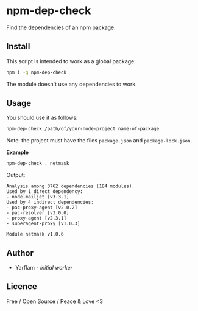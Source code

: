 # npm-dep-check

Find the dependencies of an npm package.

## Install

This script is intended to work as a global package:

```bash
npm i -g npm-dep-check
```

The module doesn't use any dependencies to work.

## Usage

You should use it as follows:

```bash
npm-dep-check /path/of/your-node-project name-of-package
```

Note: the project must have the files `package.json` and `package-lock.json`.

**Example**

```bash
npm-dep-check . netmask
```

Output:

```text
Analysis among 3762 dependencies (184 modules).
Used by 1 direct dependency:
- node-mailjet [v3.3.1]
Used by 4 indirect dependencies:
- pac-proxy-agent [v2.0.2]
- pac-resolver [v3.0.0]
- proxy-agent [v2.3.1]
- superagent-proxy [v1.0.3]

Module netmask v1.0.6
```

## Author

-   Yarflam - _initial worker_

## Licence

Free / Open Source / Peace & Love <3
